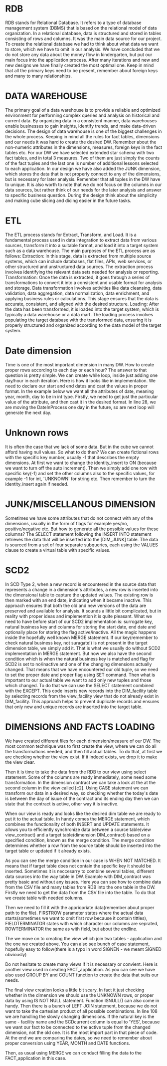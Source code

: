 # RDB 
RDB stands for Relational Database. It refers to a type of database management system (DBMS) that is based on the relational model of data organization. In a relational database, data is structured and stored in tables consisting of rows and columns. It was the main data source for our project. To create the relational database we had to think about what data we want to store, which we have to omit in our analysis. We have concluded that we do not store any data about the money flow in kindergarten, but put our main focus into the application process. After many iterations and new and new designs we have finally created the most optimal one. Keep in mind that all the primary keys need to be present, remember about foreign keys and many to many relationships. 
 
# DATA WAREHOUSE
The primary goal of a data warehouse is to provide a reliable and optimized environment for performing complex queries and analysis on historical and current data. By organizing data in a consistent manner, data warehouses enable businesses to gain insights, identify trends, and make data-driven decisions. The design of data warehouse is one of the biggest challenges in the whole process. Keeping in mind all the rules for fact tables, dimensions and our needs it was hard to create the desired DW. Remember about the non-numeric attributes in the dimensions, measures, foreign keys in the fact tables etc. For our DW we have selected extended star schema with two fact tables, and in total 3 measures. Two of them are just simply the counts of the fact tuples and the last one is number of additional lessons selected to each application. In our design we have also added the JUNK dimension, which stores the data that is not properly connect to any of the dimensions, but is necessary for later analysis. Remember that all tuples in the DW have to unique. It is also worth to note that we do not focus on the columns in our data sources, but rather think of our needs for the later analysis and answer to specific business question. During the design think about the simplicity and making cube slicing and dicing easier in the future tasks. 

# ETL 
The ETL process stands for Extract, Transform, and Load. It is a fundamental process used in data integration to extract data from various sources, transform it into a suitable format, and load it into a target system such as a data warehouse. The main purposes of the ETL process are as follows:
Extraction: In this stage, data is extracted from multiple source systems, which can include databases, flat files, APIs, web services, or other structured and unstructured data sources. The extraction process involves identifying the relevant data sets needed for analysis or reporting.
Transformation: Once the data is extracted, it goes through a series of transformations to convert it into a consistent and usable format for analysis and storage. Data transformation involves activities like data cleansing, data validation, data aggregation, data normalization, data enrichment, and applying business rules or calculations. This stage ensures that the data is accurate, consistent, and aligned with the desired structure.
Loading: After the data has been transformed, it is loaded into the target system, which is typically a data warehouse or a data mart. The loading process involves populating the target database with the transformed data, ensuring it is properly structured and organized according to the data model of the target system.

# Date dimension
Time is one of the most important dimension in many DW. How to create proper rows according to each day or each hour? The answer to that question is pretty simple. We can create while loop, inside just adding one day/hour in each iteration. Here is how it looks like in implementation. We need to declare our start and end dates and cast the values in proper format. In the example below we want all the attributes of date, meaning year, month, day to be in int type. Firstly, we need to get just the particular value of the attribute, and then cast it in the desired format. In line 28, we are moving the DateInProcess one day in the future, so are next loop will generate the next day.

# Unknown rows 
It is often the case that we lack of some data. But in the cube we cannot afford having null values. So what to do then? We can create fictional rows with the specific key number, usually -1 that describes the empty dimensions. At first we want to change the identity_insert to ON (because we want to turn off the auto increment). Then we simply add one row with specific key(-1) and set the other columns also to the specific values, for example -1 for int, 'UNKNOWN' for string etc. Then remember to turn the identity_insert again if needed.

# JUNK/MISCELLANOUS DIMENSION
Sometimes we have some attributes that do not connect with any of the dimensions, usually in the form of flags for example yes/no, positive/negative etc. But how to generate all the possible values for these columns?  The SELECT statement following the INSERT INTO statement retrieves the data that will be inserted into the [DIM_JUNK] table. The data is sourced from a set of four separate subqueries, each using the VALUES clause to create a virtual table with specific values.

# SCD2 
In SCD Type 2, when a new record is encountered in the source data that represents a change in a dimension's attributes, a new row is inserted into the dimensional table to capture the updated values. The existing row is then marked with an end date, indicating when it became inactive. This approach ensures that both the old and new versions of the data are preserved and available for analysis. It sounds a little bit complicated, but in reality with proper ideas and implemention it is quite pleasant. What we need to have before start of our SCD2 implementation is: surrogate key, natural business key and columns for storing the start date, end date and optionally place for storing the flag active/inactive. All the magic happens inside the hopefully well known MERGE statement. If our key(remember to check natural business key, not suragate!) is not present in the target dimension table, we simply add it. That is what we usually do without SCD2 implementation in MERGE statement. But now we also have the second condition which is when the natural business key is matched and flag for SCD2 is set to no/inactive and one of the changing dimensions actually changed. That means that we have encountered our old tuple, so we need to set the proper date and proper flag using SET command.
Then what is important to our actual table we want to add only new tuples and those which changed. To do that we can use the SELECT statement combined with the EXCEPT. This code inserts new records into the DIM_facility table by selecting records from the view_facility view that do not already exist in DIM_facility. This approach helps to prevent duplicate records and ensures that only new and unique records are inserted into the target table.
 
# DIMENSIONS AND FACTS LOADING
We have created different files for each dimension/measure of our DW. The most common technique was to first create the view, where we can do all the transformations needed, and then fill actual tables. To do that, at first we are checking whether the view exist. If it indeed exists, we drop it to make the view clear.
 
Then it is time to take the data from the RDB to our view using select statement. Some of the columns are ready immediately, some need some transformation. In the dimension contract we can take a look at the at the second column in the view called [c2]. Using CASE statement we can transform our data in a desired way, so checking whether the today's date is between the day of isuue of the contract and its ending day then we can state that the contract is active, other way it is inactive.
 
When our view is ready and looks like the desired dim table we are ready to put it to the actual table. In handy comes the MERGE statement, which combines the functionality of both INSERT and UPDATE statements. It allows you to efficiently synchronize data between a source table(view view_contract) and a target table(dimension DIM_contract) based on a specified condition, known as the merge condition. The merge condition determines whether a row from the source table should be inserted into the target table or updated if it already exists.
 
As you can see the merge condition in our case is WHEN NOT MATCHED. It means that if target table does not contain the specific key it should be inserted. 
Sometimes it is neccesarry to combine several tables, different data sources into the way table in DW. Example with DIM_contract was pretty basic and without any issues. Here you can see how to combine data from the CSV file and many tables from RDB into the one table in the DW.
Firstly we need to get the data from the CSV file into the table. To do that we create table with needed columns.
 
Then we need to fill it with the appriopriate data(remember about proper path to the file).
FIRSTROW parameter states where the actual data starts(sometimes we want to omit first row because it contain tittles), FIELDTERMINATOR states with which character our columns are seprated, ROWTERMINATOR the same as with field, but about the endline.
 
The we move on to creating the view which join two tables - application and the one we created above. You can also see bunch of case statement, hopefully easy to follow(there is a typo in word SIGNEN - we meant SIGNED obviously)
 
Do not hesitate to create many views if it is necessary or convient. Here is another view used in creating FACT_application. As you can see we have also used GROUP BY and COUNT function to create the data that suits our needs.
 
The final view creation looks a little bit scary. In fact it just checking whether in the dimension we should use the UNKNOWN rows, or proper data by using IS NOT NULL statement. Function ISNULL() can also come in handy. Then there is a bunch of LEFT JOIN statement, because we do not want to take the cartesian product of all possible combinations. In line 108 we are handling the slowly changing dimensions. If the natural key is the same - facility name and the SCDcurrent column is equal to 'YES', because we want our fact to be connected to the active tuple from the changed dimension, not the old one. It is the most import part in that piece of code. At the end we are comparing the dates, so we need to remember about proper conversion using YEAR, MONTH and DATE functions.
 
Then, as usual using MERGE we can conduct filling the data to the FACT_application in this case.
